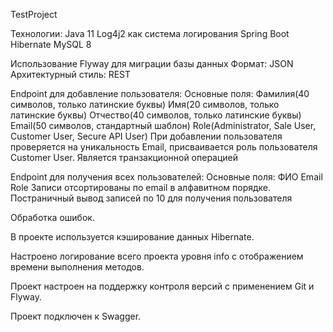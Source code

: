 

TestProject


Технологии:
Java 11
Log4j2 как система логирования 
Spring Boot
Hibernate
MySQL 8

Использование Flyway для миграции базы данных
Формат: JSON
Архитектурный стиль: REST

Endpoint для добавление пользователя:
Основные поля:
Фамилия(40 символов, только латинские буквы)
Имя(20 символов, только латинские буквы)
Отчество(40 символов, только латинские буквы)
Email(50 символов, стандартный шаблон)
Role(Administrator, Sale User, Customer User, Secure API User)
При добавлении пользователя проверяется на уникальность Email, присваивается роль пользователя Customer User.
Является транзакционной операцией

Endpoint для получения всех пользователей:
Основные поля:
ФИО 
Email 
Role
Записи отсортированы по email в алфавитном порядке.
Постраничный вывод записей по 10 для получения пользователя

Обработка ошибок.

В проекте используется кэширование данных Hibernate.

Настроено логирование всего проекта уровня info с отображением времени выполнения методов.

Проект настроен на поддержку контроля версий с применением Git и Flyway.

Проект подключен к Swagger.
